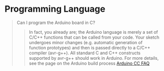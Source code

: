 # Programming Language

> Can I program the Arduino board in C?
>
> > In fact, you already are; the Arduino language is merely a set of C/C++ functions that can be called from your code. Your sketch undergoes minor changes \(e.g. automatic generation of function prototypes\) and then is passed directly to a C/C++ compiler \(avr-g++\). All standard C and C++ constructs supported by avr-g++ should work in Arduino. For more details, see the page on the Arduino build process [Arduino CC FAQ](https://www.arduino.cc/en/Main/FAQ)

